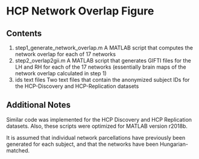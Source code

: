 # HCP Network Overlap Figure

## Contents
1. step1_generate_network_overlap.m A MATLAB script that computes the network overlap for each of 17 networks 
2. step2_overlap2gii.m A MATLAB script that generates GIFTI files for the LH and RH for each of the 17 networks (essentially brain maps of the network overlap calculated in step 1)
3. ids text files Two text files that contain the anonymized subject IDs for the HCP-Discovery and HCP-Replication datasets

## Additional Notes
Similar code was implemented for the HCP Discovery and HCP Replication datasets. Also, these scripts were optimized for MATLAB version r2018b. 

It is assumed that individual network parcellations have previously been generated for each subject, and that the networks have been Hungarian-matched. 
